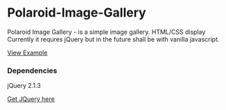 # Polaroid-Image-Gallery
Polaroid Image Gallery - is a simple image gallery. HTML/CSS display
Currently it requres jQuery but in the future shall be with vanilla javascript.

[View Example](https://hikwamehluli.github.io/Polaroid-Image-Gallery/)

### Dependencies

jQuery 2.1.3

[Get JQuery here](http://cdnjs.cloudflare.com/ajax/libs/jquery/2.1.3/jquery.min.js)
